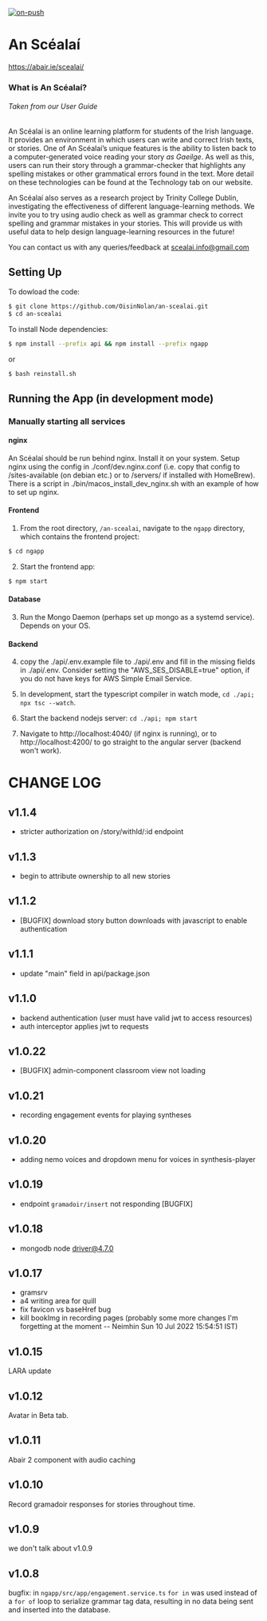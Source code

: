 [![on-push](https://github.com/phonlab-tcd/An-Scealai/actions/workflows/main.yml/badge.svg)](https://github.com/phonlab-tcd/An-Scealai/actions/workflows/main.yml)

# An Scéalaí

https://abair.ie/scealai/

### What is An Scéalaí?
###### *Taken from our User Guide*
An Scéalaí is an online learning platform for students of the Irish language.
It provides an environment in which users can write and correct Irish texts,
or stories.
One of An Scéalaí’s unique features is the ability to listen back
to a computer-generated voice reading your story *as Gaeilge*.
As well as this, users can run their story through a grammar-checker
that highlights any spelling mistakes or other grammatical errors found
in the text.
More detail on these technologies can be found at the Technology
tab on our website.

An Scéalaí also serves as a research project by Trinity College Dublin,
investigating the effectiveness of different language-learning methods.
We invite you to try using audio check as well as grammar check to correct
spelling and grammar mistakes in your stories.
This will provide us with useful data to help design
language-learning resources in the future!

You can contact us with any queries/feedback at scealai.info@gmail.com

## Setting Up
To dowload the code:
```bash
$ git clone https://github.com/OisinNolan/an-scealai.git
$ cd an-scealai
```

To install Node dependencies:
```bash
$ npm install --prefix api && npm install --prefix ngapp
```
or
```bash
$ bash reinstall.sh
```

## Running the App (in development mode)
### Manually starting all services
#### nginx
An Scéalaí should be run behind nginx. Install it on your system.
Setup nginx using the config in ./conf/dev.nginx.conf (i.e. copy that config to <nginx-prefix>/sites-available (on debian etc.) or to <nginx-prefix>/servers/ if installed with HomeBrew). There is a script in ./bin/macos_install_dev_nginx.sh with an example of how to set up nginx.

#### Frontend
1) From the root directory, `/an-scealai`, navigate to the `ngapp` directory, which contains the frontend project:
```bash
$ cd ngapp
```
2) Start the frontend app:
  ```bash
  $ npm start
```
#### Database
3) Run the Mongo Daemon (perhaps set up mongo as a systemd service). Depends on your OS.

#### Backend
4) copy the ./api/.env.example file to ./api/.env and fill in the missing fields in ./api/.env. Consider setting the "AWS_SES_DISABLE=true" option, if you do not have keys for AWS Simple Email Service.

5) In development, start the typescript compiler in watch mode, `cd ./api; npx tsc --watch`.

6) Start the backend nodejs server: `cd ./api; npm start`

7) Navigate to http://localhost:4040/ (if nginx is running), or to http://localhost:4200/ to go straight to the angular server (backend won't work).


# CHANGE LOG

## v1.1.4
- stricter authorization on /story/withId/:id endpoint

## v1.1.3
- begin to attribute ownership to all new stories

## v1.1.2
- [BUGFIX] download story button downloads with javascript to enable authentication

## v1.1.1
- update "main" field in api/package.json

## v1.1.0
- backend authentication (user must have valid jwt to access resources)
- auth interceptor applies jwt to requests

## v1.0.22
- [BUGFIX] admin-component classroom view not loading

## v1.0.21
- recording engagement events for playing syntheses

## v1.0.20
- adding nemo voices and dropdown menu for voices in synthesis-player

## v1.0.19
- endpoint `gramadoir/insert` not responding [BUGFIX]

## v1.0.18
- mongodb node driver@4.7.0

## v1.0.17
- gramsrv
- a4 writing area for quill
- fix favicon vs baseHref bug
- kill bookImg in recording pages
(probably some more changes I'm forgetting at the moment -- Neimhin Sun 10 Jul 2022 15:54:51 IST)

## v1.0.15
LARA update

## v1.0.12
Avatar in Beta tab.

## v1.0.11
Abair 2 component with audio caching

## v1.0.10
Record gramadoir responses for stories throughout time.

## v1.0.9
we don't talk about v1.0.9

## v1.0.8
bugfix: in `ngapp/src/app/engagement.service.ts`
`for in` was used instead of a `for of` loop to serialize
grammar tag data, resulting in no data being sent and inserted into the database.

